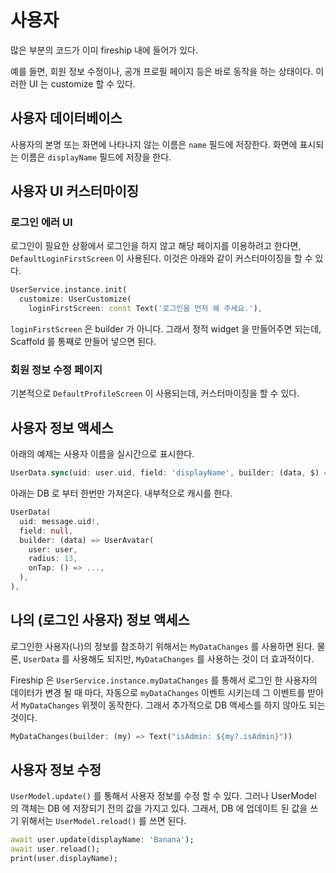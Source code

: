 # 사용자

많은 부분의 코드가 이미 fireship 내에 들어가 있다.

예를 들면, 회원 정보 수정이나, 공개 프로필 페이지 등은 바로 동작을 하는 상태이다. 이러한 UI 는 customize 할 수 있다.


## 사용자 데이터베이스


사용자의 본명 또는 화면에 나타나지 않는 이름은 `name` 필드에 저장한다.
화면에 표시되는 이름은 `displayName` 필드에 저장을 한다.



## 사용자 UI 커스터마이징


### 로그인 에러 UI

로그인이 필요한 상황에서 로그인을 하지 않고 해당 페이지를 이용하려고 한다면, `DefaultLoginFirstScreen` 이 사용된다. 이것은 아래와 같이 커스터마이징을 할 수 있다.

```dart
UserService.instance.init(
  customize: UserCustomize(
    loginFirstScreen: const Text('로그인을 먼저 해 주세요.'),
```

`loginFirstScreen` 은 builder 가 아니다. 그래서 정적 widget 을 만들어주면 되는데, Scaffold 를 통째로 만들어 넣으면 된다.



### 회원 정보 수정 페이지


기본적으로 `DefaultProfileScreen` 이 사용되는데, 커스터마이징을 할 수 있다.





## 사용자 정보 액세스

아래의 예제는 사용자 이름을 실시간으로 표시한다.
```dart
UserData.sync(uid: user.uid, field: 'displayName', builder: (data, $) => Text(data)),
```

아래는 DB 로 부터 한번만 가져온다. 내부적으로 캐시를 한다.
```dart
UserData(
  uid: message.uid!,
  field: null,
  builder: (data) => UserAvatar(
    user: user,
    radius: 13,
    onTap: () => ...,
  ),
),
```


## 나의 (로그인 사용자) 정보 액세스


로그인한 사용자(나)의 정보를 참조하기 위해서는 `MyDataChanges` 를 사용하면 된다. 물론, `UserData` 를 사용해도 되지만, `MyDataChanges` 를 사용하는 것이 더 효과적이다.

Fireship 은 `UserService.instance.myDataChanges` 를 통해서 로그인 한 사용자의 데이터가 변경 될 때 마다, 자동으로 `myDataChanges` 이벤트 시키는데 그 이벤트를 받아서 `MyDataChanges` 위젯이 동작한다. 그래서 추가적으로 DB 액세스를 하지 않아도 되는 것이다.


```dart
MyDataChanges(builder: (my) => Text("isAdmin: ${my?.isAdmin}"))
```



## 사용자 정보 수정

`UserModel.update()` 를 통해서 사용자 정보를 수정 할 수 있다. 그러나 UserModel 의 객체는 DB 에 저장되기 전의 값을 가지고 있다. 그래서, DB 에 업데이트 된 값을 쓰기 위해서는 `UserModel.reload()` 를 쓰면 된다.


```dart
await user.update(displayName: 'Banana');
await user.reload();
print(user.displayName);
```


